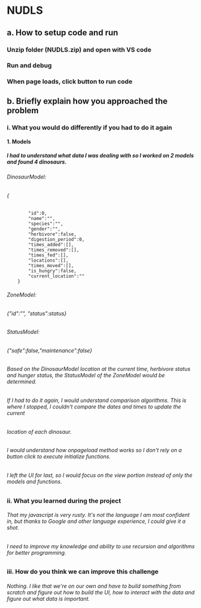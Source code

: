 # NUDLS

## a. How to setup code and run
### Unzip folder (NUDLS.zip) and open with VS code
### Run and debug 
### When page loads, click button to run code

## b. Briefly explain how you approached the problem
### i. What you would do differently if you had to do it again
#### 1. Models
##### I had to understand what data I was dealing with so I worked on 2 models and found 4 dinosaurs.
###### DinosaurModel:
###### {
            "id":0,
            "name":"",
            "species":"",
            "gender":"",
            "herbivore":false,
            "digestion_period":0,
            "times_added":[],
            "times_removed":[],
            "times_fed":[],
            "locations":[],
            "times_moved":[],
            "is_hungry":false, 
            "current_location":""
        } 
###### ZoneModel:
###### {"id":"", "status":status}
###### StatusModel:
###### {"safe":false,"maintenance":false}
###### Based on the DinosaurModel location at the current time, herbivore status and hunger status, the StatusModel of the ZoneModel would be determined. 
###### If I had to do it again, I would understand comparison algorithms. This is where I stopped, I couldn't compare the dates and times to update the current 
###### location of each dinosaur. 
###### I would understand how onpageload method works so I don't rely on a button click to execute initialize functions. 
###### I left the UI for last, so I would focus on the view portion instead of only the models and functions. 

### ii. What you learned during the project
###### That my javascript is very rusty. It's not the language I am most confident in, but thanks to Google and other language experience, I could give it a shot. 
###### I need to improve my knowledge and ability to use recursion and algorithms for better programming. 

### iii. How do you think we can improve this challenge
###### Nothing. I like that we're on our own and have to build something from scratch and figure out how to build the UI, how to interact with the data and figure out what data is important. 
